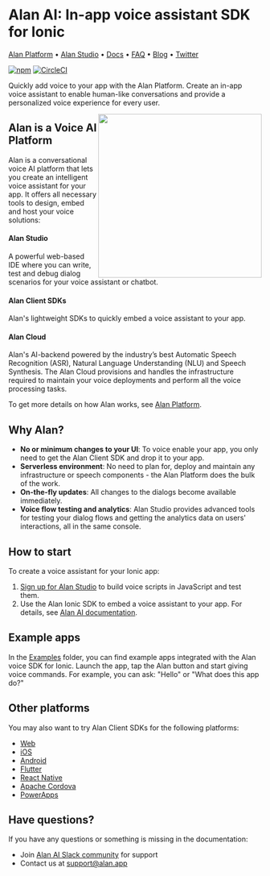 # Alan AI: In-app voice assistant SDK for Ionic

[Alan Platform](https://alan.app/) • [Alan Studio](https://studio.alan.app/register) • [Docs](https://alan.app/docs) • [FAQ](https://alan.app/docs/usage/additional/faq) •
[Blog](https://alan.app/blog/) • [Twitter](https://twitter.com/alanvoiceai)

[![npm](https://img.shields.io/npm/v/@alan-ai/alan-sdk-web.svg)](https://www.npmjs.com/package/@alan-ai/cordova-plugin-alan-voice)
[![CircleCI](https://circleci.com/gh/alan-ai/alan-sdk-ionic.svg?style=shield)](https://circleci.com/gh/alan-ai/alan-sdk-ionic)

Quickly add voice to your app with the Alan Platform. Create an in-app voice assistant to enable human-like conversations and provide a personalized voice experience for every user.

<img src="https://storage.googleapis.com/alan-public-images/github/tablet-support.gif" height="325px" align="right"/>

## Alan is a Voice AI Platform

Alan is a conversational voice AI platform that lets you create an intelligent voice assistant for your app. It offers all necessary tools to design, embed and host your voice solutions:

#### Alan Studio
A powerful web-based IDE where you can write, test and debug dialog scenarios for your voice assistant or chatbot.

#### Alan Client SDKs

Alan's lightweight SDKs to quickly embed a voice assistant to your app.

#### Alan Cloud

Alan's AI-backend powered by the industry’s best Automatic Speech Recognition (ASR), Natural Language Understanding (NLU) and Speech Synthesis. The Alan Cloud provisions and handles the infrastructure required to maintain your voice deployments and perform all the voice processing tasks.

To get more details on how Alan works, see <a href="https://alan.app/platform" target="_blank">Alan Platform</a>.

## Why Alan?

* **No or minimum changes to your UI**: To voice enable your app, you only need to get the Alan Client SDK and drop it to your app.
* **Serverless environment**: No need to plan for, deploy and maintain any infrastructure or speech components - the Alan Platform does the bulk of the work.
* **On-the-fly updates**: All changes to the dialogs become available immediately.
* **Voice flow testing and analytics**: Alan Studio provides advanced tools for testing your dialog flows and getting the analytics data on users' interactions, all in the same console.

## How to start

To create a voice assistant for your Ionic app:

1. <a href="https://studio.alan.app/register" target="_blank">Sign up for Alan Studio</a> to build voice scripts in JavaScript and test them.
2. Use the Alan Ionic SDK to embed a voice assistant to your app. For details, see <a href="https://alan.app/docs/client-api/cross-platform/ionic" target="_blank">Alan AI documentation</a>.

## Example  apps

In the [Examples](https://github.com/alan-ai/alan-sdk-ionic/tree/master/examples) folder, you can find example apps integrated with the Alan voice SDK for Ionic. Launch the app, tap the Alan button and start giving voice commands. For example, you can ask: "Hello" or "What does this app do?"

## Other platforms

You may also want to try Alan Client SDKs for the following platforms:

* <a href="https://github.com/alan-ai/alan-sdk-web" target="_blank">Web</a>
* <a href="https://github.com/alan-ai/alan-sdk-ios" target="_blank">iOS</a>
* <a href="https://github.com/alan-ai/alan-sdk-android" target="_blank">Android</a>
* <a href="https://github.com/alan-ai/alan-sdk-flutter" target="_blank">Flutter</a>
* <a href="https://github.com/alan-ai/alan-sdk-reactnative" target="_blank">React Native</a>
* <a href="https://github.com/alan-ai/alan-sdk-cordova" target="_blank">Apache Cordova</a>
* <a href="https://github.com/alan-ai/alan-sdk-pcf" target="_blank">PowerApps</a>

## Have questions?

If you have any questions or something is missing in the documentation:
- Join [Alan AI Slack community](https://app.slack.com/client/TL55N530A) for support
- Contact us at [support@alan.app](mailto:support@alan.app)